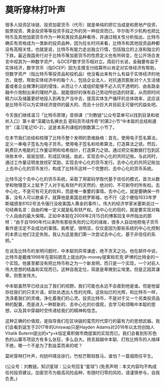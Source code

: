 # 莫听穿林打叶声

很多人投资区块链、投资加密货币（代币）就是单纯的把它当成是和房地产投资、股票投资、黄金投资等等投资手段之外的另一种投资而已。华尔街不少机构也把比特币及其他加密货币作为一种另类投资品种看待，并通过相关性分析指出，比特币确实有资格成为一类新的投资品种，因为拉长时间来看，比特币和其他投资品种都没有高相关性，也就是说，比特币有能力走出独立行情，包括独立的上涨和独立的下跌。最近我国央行对于比特币等加密货币的性质定义也有所转变，在公开场合发言中视其为一种数字资产，与DCEP数字货币相对立。周前行长说，金融要有益于实体经济，数字货币（指DCEP）因为支撑支付结算所以肯定对实体经济有帮助，但数字资产（指比特币等投资品和投机品）他没看出来有什么有益于实体经济的地方。我想，帮助实体经济中的每个人，包括企业法人，对抗通货膨胀对个人生活储蓄或者企业微薄利润的侵蚀，从而让个人或组织能够不必入坑不透明的、由各路金融中介炮制出来的理财产品，就能很好的保有自己劳动所创造的财富，从而把时间精力以及储蓄更好地投入到再生产当中去，提高实体生产循环的总体效率，这应该是比特币可以为实体经济提供的最大的、而且十分巨大并目前无可替代的益处吧。

今天我们继续温习「比特币原理」音频课（“刘教链”公众号菜单可以找到目录和收听入口）第十章“深藏功名拂衣去 密码货币续传奇”的第2小节“中本聪的总结和遁世”（温习笔记10-2）。这是本系列课程的倒数第二小节了。

在本节我们总结和梳理了比特币整个发明的思维脉络：首先，使用电子签名算法，定义一串电子签名为电子货币。使用电子签名和哈希算法，打造算法之锁。然后，耗费巨大电能的工作量证明和哈希指针，打造算力之锁。通过把交易数据打包到区块账本中，层层加锁，形成区块链。由此，实现去中心化的共同记账。与此同时，通过工作量证明发放挖矿奖励，实现去中心化的货币发行。去中心化的共同记账加上去中心化的货币发行，构成了比特币这样一个完整的、去中心化的货币系统。

比特币这个去中心化的货币系统，采取了用密码学取代基于信任的模式，首次从数学和物理意义上赋予了人对于私有财产的天然的、绝对的、不可剥夺的所有权。去中心化，不是可有可无的佐料，而是唯一重要的事情。去中心化，就是要确保一件事，没有人可以掀桌子。就算他是美国总统罗斯福，也不行（这个梗指1933年罗斯福颁发6102号法令强行没收美国人黄金的事件）。伟大的经济学家米塞斯说过一句经典名言：自由的唯一定义就是私有财产权。去中心化的目的，就是要实现对每个人自由的最大保障。正如中本聪在2009年2月15日的博客回复中所指出的那样：“由于自1990年代以来所有那些失败的公司的缘故，很多人自动地把电子货币看作是注定不会成功的事情。我希望，很明显，仅仅是因为那些系统的中心化控制的本质让他们注定失败。我认为这是我们第一次尝试去中心化、基于非信任的系统。”

在谈及比特币的发明问题时，中本聪则异常谦虚，绝不贪天之功。他在邮件中说，比特币是戴维1998年在密码朋克上提出的b-money提案和尼克·萨博的比特金的一个实现。他甚至都没有把比特币称之为一个新发明，而只是一个实现，一个对前人伟大思想的结晶和实现而已。这种自我定位，简直是卑微到尘埃里。但是正因其谦卑，则愈发伟大。

中本聪虽然早已经淡出了我们的视野。我们可能也永远不会直到他是谁。但是他留存给我们的只言片语，却处处透出人性的光辉。这些灿烂的光辉，和比特币一样，洗涤着我们的灵魂，净化着我们的心灵。投资比特币，不是对于又一个另类投资品种的配置，而是进入一种崭新的、去中心化的价值观，去学习和领略中本聪的思想，以及其中穿越时空传递给我们的精神和信念。

这种正确的价值观，是指导我们在区块链的蛮荒时代穿行的最有力的思想武器。我们会看到诞生于2017年的Uniswap只是Hayden Adams对2016年以太坊创始人Vitalik Buterin提出的x*y=k恒定乘积做市商提案的实现而已。我们会看到形形色色的山寨币项目方有多么张狂，多么自大。扬言超越中本聪、打败比特币的人络绎不绝，哪一个不是为了割韭菜而来的呢？

莫听穿林打叶声，何妨吟啸且徐行。竹杖芒鞋轻胜马，谁怕？一蓑烟雨任平生。

(公众号：刘教链。知识星球：公众号回复“星球”)
(免责声明：本文内容均不构成任何投资建议。加密货币为极高风险品种，有随时归零的风险，请谨慎参与，自我负责。)
